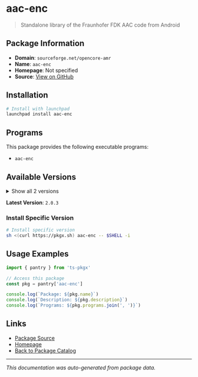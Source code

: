 # aac-enc

> Standalone library of the Fraunhofer FDK AAC code from Android

## Package Information

- **Domain**: `sourceforge.net/opencore-amr`
- **Name**: `aac-enc`
- **Homepage**: Not specified
- **Source**: [View on GitHub](https://github.com/pkgxdev/pantry/tree/main/projects/sourceforge.net/opencore-amr/package.yml)

## Installation

```bash
# Install with launchpad
launchpad install aac-enc
```

## Programs

This package provides the following executable programs:

- `aac-enc`

## Available Versions

<details>
<summary>Show all 2 versions</summary>

- `2.0.3`, `2.0.2`

</details>

**Latest Version**: `2.0.3`

### Install Specific Version

```bash
# Install specific version
sh <(curl https://pkgx.sh) aac-enc -- $SHELL -i
```

## Usage Examples

```typescript
import { pantry } from 'ts-pkgx'

// Access this package
const pkg = pantry['aac-enc']

console.log(`Package: ${pkg.name}`)
console.log(`Description: ${pkg.description}`)
console.log(`Programs: ${pkg.programs.join(', ')}`)
```

## Links

- [Package Source](https://github.com/pkgxdev/pantry/tree/main/projects/sourceforge.net/opencore-amr/package.yml)
- [Homepage](#)
- [Back to Package Catalog](../../../package-catalog.md)

---

*This documentation was auto-generated from package data.*

